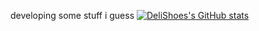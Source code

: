 developing some stuff i guess
[![DeliShoes's GitHub stats](https://github-readme-stats.vercel.app/api?username=delishoes&show_icons=true&theme=transparent)](https://github.com/anuraghazra/github-readme-stats)

